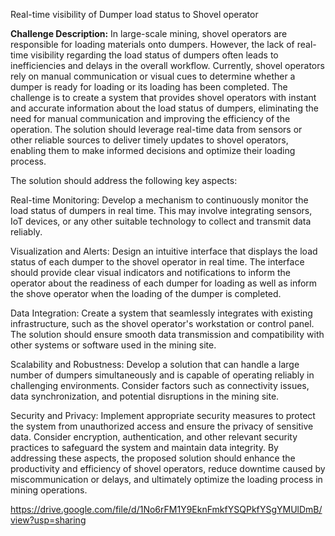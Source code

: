 Real-time visibility of Dumper load status to Shovel operator

**Challenge Description:** In large-scale mining, shovel operators are responsible for loading materials onto dumpers. However, the lack of real-time visibility regarding the load status of dumpers often leads to inefficiencies and delays in the overall workflow. Currently, shovel operators rely on manual communication or visual cues to determine whether a dumper is ready for loading or its loading has been completed. The challenge is to create a system that provides shovel operators with instant and accurate information about the load status of dumpers, eliminating the need for manual communication and improving the efficiency of the operation. The solution should leverage real-time data from sensors or other reliable sources to deliver timely updates to shovel operators, enabling them to make informed decisions and optimize their loading process. 

The solution should address the following key aspects: 

Real-time Monitoring: Develop a mechanism to continuously monitor the load status of dumpers in real time. This may involve integrating sensors, IoT devices, or any other suitable technology to collect and transmit data reliably. 

Visualization and Alerts: Design an intuitive interface that displays the load status of each dumper to the shovel operator in real time. The interface should provide clear visual indicators and notifications to inform the operator about the readiness of each dumper for loading as well as inform the shove operator when the loading of the dumper is completed.

Data Integration: Create a system that seamlessly integrates with existing infrastructure, such as the shovel operator's workstation or control panel. The solution should ensure smooth data transmission and compatibility with other systems or software used in the mining site. 

Scalability and Robustness: Develop a solution that can handle a large number of dumpers simultaneously and is capable of operating reliably in challenging environments. Consider factors such as connectivity issues, data synchronization, and potential disruptions in the mining site. 

Security and Privacy: Implement appropriate security measures to protect the system from unauthorized access and ensure the privacy of sensitive data. Consider encryption, authentication, and other relevant security practices to safeguard the system and maintain data integrity. By addressing these aspects, the proposed solution should enhance the productivity and efficiency of shovel operators, reduce downtime caused by miscommunication or delays, and ultimately optimize the loading process in mining operations.


https://drive.google.com/file/d/1No6rFM1Y9EknFmkfYSQPkfYSgYMUlDmB/view?usp=sharing
